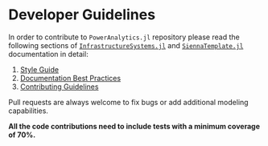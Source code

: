 # Developer Guidelines

In order to contribute to `PowerAnalytics.jl` repository please read the following sections of
[`InfrastructureSystems.jl`](https://nrel-sienna.github.io/InfrastructureSystems.jl/stable/) and [`SiennaTemplate.jl`](https://github.com/NREL-Sienna/SiennaTemplate.jl)
documentation in detail:

 1. [Style Guide](https://nrel-sienna.github.io/InfrastructureSystems.jl/stable/style/)
 2. [Documentation Best Practices](https://nrel-sienna.github.io/InfrastructureSystems.jl/stable/docs_best_practices/explanation/)
 3. [Contributing Guidelines](https://github.com/NREL-Sienna/SiennaTemplate.jl/blob/main/CONTRIBUTING.md)

Pull requests are always welcome to fix bugs or add additional modeling capabilities.

**All the code contributions need to include tests with a minimum coverage of 70%.**
